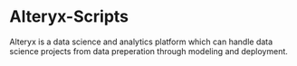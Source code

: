 # Alteryx-Scripts

Alteryx is a data science and analytics platform which can handle data science projects from data preperation through modeling and deployment. 
